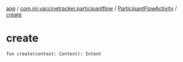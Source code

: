 [app](../../index.md) / [com.jnj.vaccinetracker.participantflow](../index.md) / [ParticipantFlowActivity](index.md) / [create](./create.md)

# create

`fun create(context: Context): Intent`